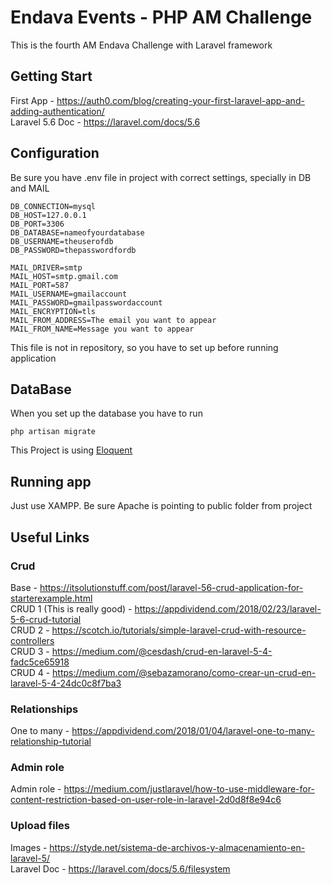 # Endava Events - PHP AM Challenge

This is the fourth AM Endava Challenge with Laravel framework

## Getting Start

First App - https://auth0.com/blog/creating-your-first-laravel-app-and-adding-authentication/ <br />
Laravel 5.6 Doc - https://laravel.com/docs/5.6

## Configuration

Be sure you have .env file in project with correct settings, specially in DB and MAIL

```
DB_CONNECTION=mysql
DB_HOST=127.0.0.1
DB_PORT=3306
DB_DATABASE=nameofyourdatabase
DB_USERNAME=theuserofdb
DB_PASSWORD=thepasswordfordb

MAIL_DRIVER=smtp
MAIL_HOST=smtp.gmail.com
MAIL_PORT=587
MAIL_USERNAME=gmailaccount
MAIL_PASSWORD=gmailpasswordaccount
MAIL_ENCRYPTION=tls
MAIL_FROM_ADDRESS=The email you want to appear
MAIL_FROM_NAME=Message you want to appear
```

This file is not in repository, so you have to set up before running application

## DataBase

When you set up the database you have to run 

```
php artisan migrate
```

This Project is using [Eloquent](https://laravel.com/docs/5.6/eloquent) 

## Running app

Just use XAMPP. Be sure Apache is pointing to public folder from project

## Useful Links

### Crud

Base - https://itsolutionstuff.com/post/laravel-56-crud-application-for-starterexample.html <br />
CRUD 1 (This is really good) - https://appdividend.com/2018/02/23/laravel-5-6-crud-tutorial <br />
CRUD 2 - https://scotch.io/tutorials/simple-laravel-crud-with-resource-controllers <br />
CRUD 3 - https://medium.com/@cesdash/crud-en-laravel-5-4-fadc5ce65918 <br />
CRUD 4 - https://medium.com/@sebazamorano/como-crear-un-crud-en-laravel-5-4-24dc0c8f7ba3 <br />


### Relationships 

One to many - https://appdividend.com/2018/01/04/laravel-one-to-many-relationship-tutorial <br />

### Admin role

Admin role - https://medium.com/justlaravel/how-to-use-middleware-for-content-restriction-based-on-user-role-in-laravel-2d0d8f8e94c6 <br />

### Upload files

Images - https://styde.net/sistema-de-archivos-y-almacenamiento-en-laravel-5/ <br />
Laravel Doc - https://laravel.com/docs/5.6/filesystem